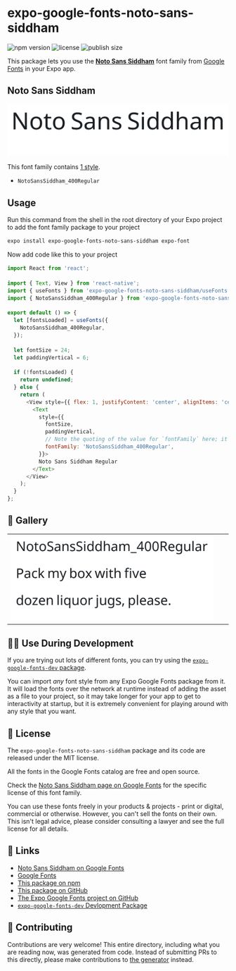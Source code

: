 # expo-google-fonts-noto-sans-siddham

![npm version](https://flat.badgen.net/npm/v/expo-google-fonts-noto-sans-siddham)
![license](https://flat.badgen.net/github/license/expo/google-fonts)
![publish size](https://flat.badgen.net/packagephobia/install/expo-google-fonts-noto-sans-siddham)

This package lets you use the [**Noto Sans Siddham**](https://fonts.google.com/specimen/Noto+Sans+Siddham) font family from [Google Fonts](https://fonts.google.com/) in your Expo app.

## Noto Sans Siddham

![Noto Sans Siddham](./font-family.png)

This font family contains [1 style](#-gallery).

- `NotoSansSiddham_400Regular`

## Usage

Run this command from the shell in the root directory of your Expo project to add the font family package to your project
```sh
expo install expo-google-fonts-noto-sans-siddham expo-font
```

Now add code like this to your project
```js
import React from 'react';

import { Text, View } from 'react-native';
import { useFonts } from 'expo-google-fonts-noto-sans-siddham/useFonts';
import { NotoSansSiddham_400Regular } from 'expo-google-fonts-noto-sans-siddham/400Regular';

export default () => {
  let [fontsLoaded] = useFonts({
    NotoSansSiddham_400Regular,
  });

  let fontSize = 24;
  let paddingVertical = 6;

  if (!fontsLoaded) {
    return undefined;
  } else {
    return (
      <View style={{ flex: 1, justifyContent: 'center', alignItems: 'center' }}>
        <Text
          style={{
            fontSize,
            paddingVertical,
            // Note the quoting of the value for `fontFamily` here; it expects a string!
            fontFamily: 'NotoSansSiddham_400Regular',
          }}>
          Noto Sans Siddham Regular
        </Text>
      </View>
    );
  }
};

```

## 🔡 Gallery


||||
|-|-|-|
|![NotoSansSiddham_400Regular](.//400Regular/NotoSansSiddham_400Regular.ttf.png)||||


## 👩‍💻 Use During Development

If you are trying out lots of different fonts, you can try using the [`expo-google-fonts-dev` package](https://github.com/freeboub/google-fonts/tree/master/font-packages/dev#readme).

You can import *any* font style from any Expo Google Fonts package from it. It will load the fonts
over the network at runtime instead of adding the asset as a file to your project, so it may take longer
for your app to get to interactivity at startup, but it is extremely convenient
for playing around with any style that you want.

## 📖 License

The `expo-google-fonts-noto-sans-siddham` package and its code are released under the MIT license.

All the fonts in the Google Fonts catalog are free and open source.

Check the [Noto Sans Siddham page on Google Fonts](https://fonts.google.com/specimen/Noto+Sans+Siddham) for the specific license of this font family.

You can use these fonts freely in your products & projects - print or digital, commercial or otherwise. However, you can't sell the fonts on their own. This isn't legal advice, please consider consulting a lawyer and see the full license for all details.

## 🔗 Links

- [Noto Sans Siddham on Google Fonts](https://fonts.google.com/specimen/Noto+Sans+Siddham)
- [Google Fonts](https://fonts.google.com/)
- [This package on npm](https://www.npmjs.com/package/expo-google-fonts-noto-sans-siddham)
- [This package on GitHub](https://github.com/freeboub/google-fonts/tree/master/font-packages/noto-sans-siddham)
- [The Expo Google Fonts project on GitHub](https://github.com/freeboub/google-fonts)
- [`expo-google-fonts-dev` Devlopment Package](https://github.com/freeboub/google-fonts/tree/master/font-packages/dev)

## 🤝 Contributing

Contributions are very welcome! This entire directory, including what you are reading now, was generated from code. Instead of submitting PRs to this directly, please make contributions to [the generator](https://github.com/freeboub/google-fonts/tree/master/packages/generator) instead.
